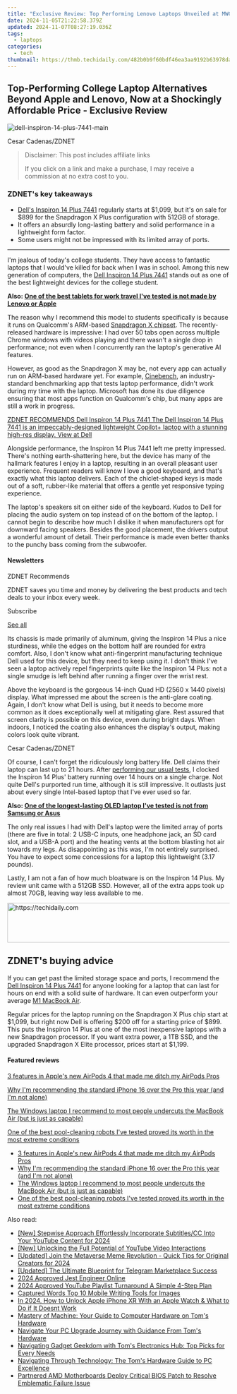 ```yaml
---
title: "Exclusive Review: Top Performing Lenovo Laptops Unveiled at MWC - Your Definitive Guide | ZDNet"
date: 2024-11-05T21:22:58.379Z
updated: 2024-11-07T08:27:19.036Z
tags:
  - laptops
categories:
  - tech
thumbnail: https://thmb.techidaily.com/482b0b9f60bdf46ea3aa9192b63978daf29cfbcce588ef757833463a9f6ee469.png
---
```


## Top-Performing College Laptop Alternatives Beyond Apple and Lenovo, Now at a Shockingly Affordable Price - Exclusive Review

![dell-inspiron-14-plus-7441-main](https://www.zdnet.com/a/img/resize/7dc3ee1ded93c1399c58f09a2ee4281851ffee0f/2024/07/30/f036be7a-9d65-4be7-be23-9e11b2f4b623/dell-inspiron-14-plus-7441-main.jpg?auto=webp&width=1280)

Cesar Cadenas/ZDNET

>  Disclaimer: This post includes affiliate links
>
>  If you click on a link and make a purchase, I may receive a commission at no extra cost to you.
>

### ZDNET's key takeaways

* [Dell's Inspiron 14 Plus 7441](https://shop-links.co/link/?exclusive=1&publisher_slug=itechdaily19598&url=https%3A%2F%2Fwww.anrdoezrs.net%2Fclick-9041660-15734614%3Furl%3Dhttps%253A%252F%252Fwww.dell.com%252Fen-us%252Fshop%252Fdell-computer-laptops%252Finspiron-14-plus-laptop%252Fspd%252Finspiron-14-7441-laptop%26sid%3Dzd-%255F%255FCOM%255FCLICK%255FID%255F%255F-dtp) regularly starts at $1,099, but it's on sale for $899 for the Snapdragon X Plus configuration with 512GB of storage.
* It offers an absurdly long-lasting battery and solid performance in a lightweight form factor.
* Some users might not be impressed with its limited array of ports.

---

I'm jealous of today's college students. They have access to fantastic laptops that I would've killed for back when I was in school. Among this new generation of computers, the [Dell Inspiron 14 Plus 7441](https://shop-links.co/link/?exclusive=1&publisher_slug=itechdaily19598&url=https%3A%2F%2Fwww.anrdoezrs.net%2Fclick-9041660-15734614%3Furl%3Dhttps%253A%252F%252Fwww.dell.com%252Fen-us%252Fshop%252Fdell-computer-laptops%252Finspiron-14-plus-laptop%252Fspd%252Finspiron-14-7441-laptop%26sid%3Dzd-%255F%255FCOM%255FCLICK%255FID%255F%255F-dtp) stands out as one of the best lightweight devices for the college student. 

**Also: [One of the best tablets for work travel I've tested is not made by Lenovo or Apple](https://www.zdnet.com/article/one-of-the-best-tablets-for-work-travel-ive-tested-is-not-made-by-lenovo-or-apple/)**

The reason why I recommend this model to students specifically is because it runs on Qualcomm's ARM-based [Snapdragon X chipset](https://www.zdnet.com/article/qualcomms-snapdragon-x-elite-brings-more-ai-power-to-your-next-pc/). The recently-released hardware is impressive: I had over 50 tabs open across multiple Chrome windows with videos playing and there wasn't a single drop in performance; not even when I concurrently ran the laptop's generative AI features. 

However, as good as the Snapdragon X may be, not every app can actually run on ARM-based hardware yet. For example, [Cinebench](https://www.maxon.net/en/cinebench), an industry-standard benchmarking app that tests laptop performance, didn't work during my time with the laptop. Microsoft has done its due diligence ensuring that most apps function on Qualcomm's chip, but many apps are still a work in progress. 

[ZDNET RECOMMENDS Dell Inspiron 14 Plus 7441 The Dell Inspiron 14 Plus 7441 is an impeccably-designed lightweight Copilot+ laptop with a stunning high-res display. View at Dell](https://shop-links.co/link/?exclusive=1&publisher_slug=itechdaily19598&url=https%3A%2F%2Fwww.anrdoezrs.net%2Fclick-9041660-15734614%3Furl%3Dhttps%253A%252F%252Fwww.dell.com%252Fen-us%252Fshop%252Fdell-computer-laptops%252Finspiron-14-plus-laptop%252Fspd%252Finspiron-14-7441-laptop%26sid%3Dzd-%255F%255FCOM%255FCLICK%255FID%255F%255F-dtp)

Alongside performance, the Inspiron 14 Plus 7441 left me pretty impressed. There's nothing earth-shattering here, but the device has many of the hallmark features I enjoy in a laptop, resulting in an overall pleasant user experience. Frequent readers will know I love a good keyboard, and that's exactly what this laptop delivers. Each of the chiclet-shaped keys is made out of a soft, rubber-like material that offers a gentle yet responsive typing experience.

The laptop's speakers sit on either side of the keyboard. Kudos to Dell for placing the audio system on top instead of on the bottom of the laptop. I cannot begin to describe how much I dislike it when manufacturers opt for downward facing speakers. Besides the good placement, the drivers output a wonderful amount of detail. Their performance is made even better thanks to the punchy bass coming from the subwoofer.

#### Newsletters

ZDNET Recommends

ZDNET saves you time and money by delivering the best products and tech deals to your inbox every week.

 Subscribe

[See all](https://www.zdnet.com/newsletters/)

Its chassis is made primarily of aluminum, giving the Inspiron 14 Plus a nice sturdiness, while the edges on the bottom half are rounded for extra comfort. Also, I don't know what anti-fingerprint manufacturing technique Dell used for this device, but they need to keep using it. I don't think I've seen a laptop actively repel fingerprints quite like the Inspiron 14 Plus: not a single smudge is left behind after running a finger over the wrist rest. 

Above the keyboard is the gorgeous 14-inch Quad HD (2560 x 1440 pixels) display. What impressed me about the screen is the anti-glare coating. Again, I don't know what Dell is using, but it needs to become more common as it does exceptionally well at mitigating glare. Rest assured that screen clarity is possible on this device, even during bright days. When indoors, I noticed the coating also enhances the display's output, making colors look quite vibrant.

Cesar Cadenas/ZDNET

Of course, I can't forget the ridiculously long battery life. Dell claims their laptop can last up to 21 hours. After [performing our usual tests](https://www.zdnet.com/article/how-we-test-laptops/), I clocked the Inspiron 14 Plus' battery running over 14 hours on a single charge. Not quite Dell's purported run time, although it is still impressive. It outlasts just about every single Intel-based laptop that I've ever used so far. 

**Also: [One of the longest-lasting OLED laptop I've tested is not from Samsung or Asus](https://www.zdnet.com/article/one-of-the-longest-lasting-oled-laptops-ive-tested-is-not-from-samsung-or-asus/)**

The only real issues I had with Dell's laptop were the limited array of ports (there are five in total: 2 USB-C inputs, one headphone jack, an SD card slot, and a USB-A port) and the heating vents at the bottom blasting hot air towards my legs. As disappointing as this was, I'm not entirely surprised. You have to expect some concessions for a laptop this lightweight (3.17 pounds). 

Lastly, I am not a fan of how much bloatware is on the Inspiron 14 Plus. My review unit came with a 512GB SSD. However, all of the extra apps took up almost 70GB, leaving way less available to me.

<!-- affiliate ads begin -->
<a href="https://ephamedtechinc.pxf.io/c/5597632/2137221/26400" target="_top" id="2137221">
  <img src="//a.impactradius-go.com/display-ad/26400-2137221" border="0" alt="https://techidaily.com" width="728" height="90"/>
</a>
<img height="0" width="0" src="https://ephamedtechinc.pxf.io/i/5597632/2137221/26400" style="position:absolute;visibility:hidden;" border="0" />
<!-- affiliate ads end -->

## ZDNET's buying advice

If you can get past the limited storage space and ports, I recommend the [Dell Inspiron 14 Plus 7441](https://shop-links.co/link/?exclusive=1&publisher_slug=itechdaily19598&url=https%3A%2F%2Fwww.anrdoezrs.net%2Fclick-9041660-15734614%3Furl%3Dhttps%253A%252F%252Fwww.dell.com%252Fen-us%252Fshop%252Fdell-computer-laptops%252Finspiron-14-plus-laptop%252Fspd%252Finspiron-14-7441-laptop%26sid%3Dzd-%255F%255FCOM%255FCLICK%255FID%255F%255F-dtp) for anyone looking for a laptop that can last for hours on end with a solid suite of hardware. It can even outperform your average [M1 MacBook Air](https://www.zdnet.com/article/m1-macbook-air-long-term-review/). 

Regular prices for the laptop running on the Snapdragon X Plus chip start at $1,099, but right now Dell is offering $200 off for a starting price of $899\. This puts the Inspiron 14 Plus at one of the most inexpensive laptops with a new Snapdragon processor. If you want extra power, a 1TB SSD, and the upgraded Snapdragon X Elite processor, prices start at $1,199.

#### Featured reviews

[3 features in Apple's new AirPods 4 that made me ditch my AirPods Pros](https://www.zdnet.com/article/3-features-in-apples-new-airpods-4-that-made-me-ditch-my-airpods-pros/ "3 features in Apple's new AirPods 4 that made me ditch my AirPods Pros")

[Why I'm recommending the standard iPhone 16 over the Pro this year (and I'm not alone)](https://www.zdnet.com/article/why-im-recommending-the-standard-iphone-16-over-the-pro-this-year-and-im-not-alone/ "Why I'm recommending the standard iPhone 16 over the Pro this year (and I'm not alone)")

[The Windows laptop I recommend to most people undercuts the MacBook Air (but is just as capable)](https://www.zdnet.com/article/the-windows-laptop-i-recommend-to-most-people-undercuts-the-macbook-air-but-is-just-as-capable/ "The Windows laptop I recommend to most people undercuts the MacBook Air (but is just as capable)")

[One of the best pool-cleaning robots I've tested proved its worth in the most extreme conditions](https://www.zdnet.com/article/one-of-the-best-pool-cleaning-robots-ive-tested-proved-its-worth-in-the-most-extreme-conditions/ "One of the best pool-cleaning robots I've tested proved its worth in the most extreme conditions")

* [3 features in Apple's new AirPods 4 that made me ditch my AirPods Pros](https://www.zdnet.com/article/3-features-in-apples-new-airpods-4-that-made-me-ditch-my-airpods-pros/ "3 features in Apple's new AirPods 4 that made me ditch my AirPods Pros")
* [Why I'm recommending the standard iPhone 16 over the Pro this year (and I'm not alone)](https://www.zdnet.com/article/why-im-recommending-the-standard-iphone-16-over-the-pro-this-year-and-im-not-alone/ "Why I'm recommending the standard iPhone 16 over the Pro this year (and I'm not alone)")
* [The Windows laptop I recommend to most people undercuts the MacBook Air (but is just as capable)](https://www.zdnet.com/article/the-windows-laptop-i-recommend-to-most-people-undercuts-the-macbook-air-but-is-just-as-capable/ "The Windows laptop I recommend to most people undercuts the MacBook Air (but is just as capable)")
* [One of the best pool-cleaning robots I've tested proved its worth in the most extreme conditions](https://www.zdnet.com/article/one-of-the-best-pool-cleaning-robots-ive-tested-proved-its-worth-in-the-most-extreme-conditions/ "One of the best pool-cleaning robots I've tested proved its worth in the most extreme conditions")

<ins class="adsbygoogle"
     style="display:block"
     data-ad-format="autorelaxed"
     data-ad-client="ca-pub-7571918770474297"
     data-ad-slot="1223367746"></ins>

<ins class="adsbygoogle"
     style="display:block"
     data-ad-client="ca-pub-7571918770474297"
     data-ad-slot="8358498916"
     data-ad-format="auto"
     data-full-width-responsive="true"></ins>

<span class="atpl-alsoreadstyle">Also read:</span>
<div><ul>
<li><a href="https://youtube-web.techidaily.com/tepwise-approach-effortlessly-incorporate-subtitlescc-into-your-youtube-content-for-2024/"><u>[New] Stepwise Approach Effortlessly Incorporate Subtitles/CC Into Your YouTube Content for 2024</u></a></li>
<li><a href="https://some-approaches.techidaily.com/new-unlocking-the-full-potential-of-youtube-video-interactions/"><u>[New] Unlocking the Full Potential of YouTube Video Interactions</u></a></li>
<li><a href="https://article-tips.techidaily.com/updated-join-the-metaverse-meme-revolution-quick-tips-for-original-creators-for-2024/"><u>[Updated] Join the Metaverse Meme Revolution - Quick Tips for Original Creators for 2024</u></a></li>
<li><a href="https://some-approaches.techidaily.com/updated-the-ultimate-blueprint-for-telegram-marketplace-success/"><u>[Updated] The Ultimate Blueprint for Telegram Marketplace Success</u></a></li>
<li><a href="https://fox-links.techidaily.com/2024-approved-jest-engineer-online/"><u>2024 Approved Jest Engineer Online</u></a></li>
<li><a href="https://youtube-zero.techidaily.com/approved-youtube-playlist-turnaround-a-simple-4-step-plan/"><u>2024 Approved YouTube Playlist Turnaround A Simple 4-Step Plan</u></a></li>
<li><a href="https://fox-friendly.techidaily.com/captured-words-top-10-mobile-writing-tools-for-images/"><u>Captured Words Top 10 Mobile Writing Tools for Images</u></a></li>
<li><a href="https://ios-unlock.techidaily.com/in-2024-how-to-unlock-apple-iphone-xr-with-an-apple-watch-and-what-to-do-if-it-doesnt-work-by-drfone-ios/"><u>In 2024, How to Unlock Apple iPhone XR With an Apple Watch & What to Do if It Doesnt Work</u></a></li>
<li><a href="https://hardware-reviews.techidaily.com/mastery-of-machine-your-guide-to-computer-hardware-on-toms-hardware/"><u>Mastery of Machine: Your Guide to Computer Hardware on Tom's Hardware</u></a></li>
<li><a href="https://hardware-reviews.techidaily.com/navigate-your-pc-upgrade-journey-with-guidance-from-toms-hardware/"><u>Navigate Your PC Upgrade Journey with Guidance From Tom's Hardware</u></a></li>
<li><a href="https://hardware-reviews.techidaily.com/navigating-gadget-geekdom-with-toms-electronics-hub-top-picks-for-every-needs/"><u>Navigating Gadget Geekdom with Tom's Electronics Hub: Top Picks for Every Needs</u></a></li>
<li><a href="https://hardware-reviews.techidaily.com/navigating-through-technology-the-toms-hardware-guide-to-pc-excellence/"><u>Navigating Through Technology: The Tom's Hardware Guide to PC Excellence</u></a></li>
<li><a href="https://hardware-reviews.techidaily.com/partnered-amd-motherboards-deploy-critical-bios-patch-to-resolve-emblematic-failure-issue/"><u>Partnered AMD Motherboards Deploy Critical BIOS Patch to Resolve Emblematic Failure Issue</u></a></li>
</ul></div>

